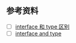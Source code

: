 ## 参考资料
* [ ] [interface 和 type 区别](https://www.typescriptlang.org/docs/handbook/advanced-types.html#interfaces-vs-type-aliases)
* [ ] [interface and type](https://stackoverflow.com/questions/37233735/typescript-interfaces-vs-types)